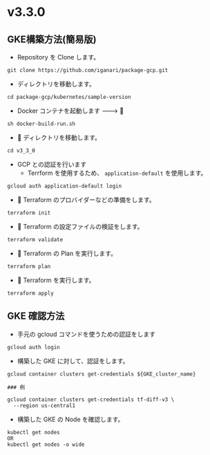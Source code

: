 # v3.3.0

## GKE構築方法(簡易版)

+ Repository を Clone します。

```
git clone https://github.com/iganari/package-gcp.git
```

+ ディレクトリを移動します。

```
cd package-gcp/kubernetes/sample-version
```

+ Docker コンテナを起動します ---> :whale:

```
sh docker-build-run.sh
```

+ :whale: ディレクトリを移動します。

```
cd v3_3_0
```

+ GCP との認証を行います
  + Terrform を使用するため、 `application-default` を使用します。

```
gcloud auth application-default login
```

+ :whale: Terraform のプロバイダーなどの準備をします。

```
terraform init
```

+ :whale: Terraform の設定ファイルの検証をします。

```
terraform validate
```

+ :whale: Terraform の Plan を実行します。

```
terraform plan
```

+ :whale: Terraform を実行します。

```
terraform apply
```

## GKE 確認方法

+ 手元の gcloud コマンドを使うための認証をします

```
gcloud auth login
```

+ 構築した GKE に対して、認証をします。

```
gcloud container clusters get-credentials ${GKE_cluster_name}
```
```
### 例

gcloud container clusters get-credentials tf-diff-v3 \
  --region us-central1
```

+ 構築した GKE の Node を確認します。

```
kubectl get nodes
OR
kubectl get nodes -o wide
```
